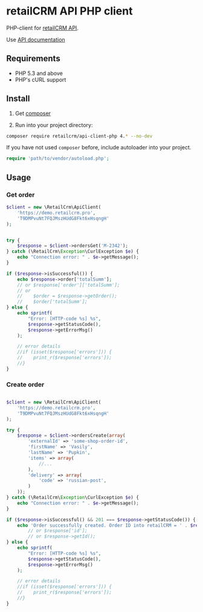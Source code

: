 # retailCRM API PHP client

PHP-client for [retailCRM API](http://www.retailcrm.pro/docs/Developers/ApiVersion4).

Use [API documentation](http://retailcrm.github.io/api-client-php)

## Requirements

* PHP 5.3 and above
* PHP's cURL support

## Install

1) Get [composer](https://getcomposer.org/download/)

2) Run into your project directory:
```bash
composer require retailcrm/api-client-php 4.* --no-dev
```

If you have not used `composer` before, include autoloader into your project.
```php
require 'path/to/vendor/autoload.php';
```

## Usage

### Get order
```php
$client = new \RetailCrm\ApiClient(
    'https://demo.retailcrm.pro',
    'T9DMPvuNt7FQJMszHUdG8Fkt6xHsqngH'
);


try {
    $response = $client->ordersGet('M-2342');
} catch (\RetailCrm\Exception\CurlException $e) {
    echo "Connection error: " . $e->getMessage();
}

if ($response->isSuccessful()) {
    echo $response->order['totalSumm'];
    // or $response['order']['totalSumm'];
    // or
    //    $order = $response->getOrder();
    //    $order['totalSumm'];
} else {
    echo sprintf(
        "Error: [HTTP-code %s] %s",
        $response->getStatusCode(),
        $response->getErrorMsg()
    );

    // error details
    //if (isset($response['errors'])) {
    //    print_r($response['errors']);
    //}
}
```

### Create order
```php

$client = new \RetailCrm\ApiClient(
    'https://demo.retailcrm.pro',
    'T9DMPvuNt7FQJMszHUdG8Fkt6xHsqngH'
);

try {
    $response = $client->ordersCreate(array(
        'externalId' => 'some-shop-order-id',
        'firstName' => 'Vasily',
        'lastName' => 'Pupkin',
        'items' => array(
            //...
        ),
        'delivery' => array(
            'code' => 'russian-post',
        )
    ));
} catch (\RetailCrm\Exception\CurlException $e) {
    echo "Connection error: " . $e->getMessage();
}

if ($response->isSuccessful() && 201 === $response->getStatusCode()) {
    echo 'Order successfully created. Order ID into retailCRM = ' . $response->id;
        // or $response['id'];
        // or $response->getId();
} else {
    echo sprintf(
        "Error: [HTTP-code %s] %s",
        $response->getStatusCode(),
        $response->getErrorMsg()
    );

    // error details
    //if (isset($response['errors'])) {
    //    print_r($response['errors']);
    //}
}
```
